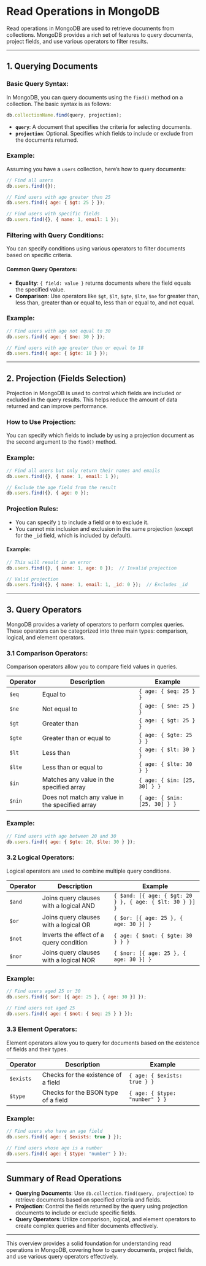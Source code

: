 # **Read Operations in MongoDB**

Read operations in MongoDB are used to retrieve documents from collections. MongoDB provides a rich set of features to query documents, project fields, and use various operators to filter results.

---

## **1. Querying Documents**

### **Basic Query Syntax**:
In MongoDB, you can query documents using the `find()` method on a collection. The basic syntax is as follows:

```javascript
db.collectionName.find(query, projection);
```

- **`query`**: A document that specifies the criteria for selecting documents.
- **`projection`**: Optional. Specifies which fields to include or exclude from the documents returned.

### **Example**:
Assuming you have a `users` collection, here’s how to query documents:

```javascript
// Find all users
db.users.find({});

// Find users with age greater than 25
db.users.find({ age: { $gt: 25 } });

// Find users with specific fields
db.users.find({}, { name: 1, email: 1 });
```

### **Filtering with Query Conditions**:
You can specify conditions using various operators to filter documents based on specific criteria.

#### **Common Query Operators**:
- **Equality**: `{ field: value }` returns documents where the field equals the specified value.
- **Comparison**: Use operators like `$gt`, `$lt`, `$gte`, `$lte`, `$ne` for greater than, less than, greater than or equal to, less than or equal to, and not equal.

### **Example**:
```javascript
// Find users with age not equal to 30
db.users.find({ age: { $ne: 30 } });

// Find users with age greater than or equal to 18
db.users.find({ age: { $gte: 18 } });
```

---

## **2. Projection (Fields Selection)**

Projection in MongoDB is used to control which fields are included or excluded in the query results. This helps reduce the amount of data returned and can improve performance.

### **How to Use Projection**:
You can specify which fields to include by using a projection document as the second argument to the `find()` method.

### **Example**:
```javascript
// Find all users but only return their names and emails
db.users.find({}, { name: 1, email: 1 });

// Exclude the age field from the result
db.users.find({}, { age: 0 });
```

### **Projection Rules**:
- You can specify `1` to include a field or `0` to exclude it.
- You cannot mix inclusion and exclusion in the same projection (except for the `_id` field, which is included by default).
  
#### **Example**:
```javascript
// This will result in an error
db.users.find({}, { name: 1, age: 0 });  // Invalid projection

// Valid projection
db.users.find({}, { name: 1, email: 1, _id: 0 });  // Excludes _id
```

---

## **3. Query Operators**

MongoDB provides a variety of operators to perform complex queries. These operators can be categorized into three main types: comparison, logical, and element operators.

### **3.1 Comparison Operators**:
Comparison operators allow you to compare field values in queries.

| **Operator** | **Description**                       | **Example**                   |
|--------------|---------------------------------------|-------------------------------|
| `$eq`        | Equal to                              | `{ age: { $eq: 25 } }`       |
| `$ne`        | Not equal to                          | `{ age: { $ne: 25 } }`       |
| `$gt`        | Greater than                          | `{ age: { $gt: 25 } }`       |
| `$gte`       | Greater than or equal to             | `{ age: { $gte: 25 } }`      |
| `$lt`        | Less than                             | `{ age: { $lt: 30 } }`       |
| `$lte`       | Less than or equal to                | `{ age: { $lte: 30 } }`      |
| `$in`        | Matches any value in the specified array | `{ age: { $in: [25, 30] } }` |
| `$nin`       | Does not match any value in the specified array | `{ age: { $nin: [25, 30] } }` |

### **Example**:
```javascript
// Find users with age between 20 and 30
db.users.find({ age: { $gte: 20, $lte: 30 } });
```

### **3.2 Logical Operators**:
Logical operators are used to combine multiple query conditions.

| **Operator** | **Description**                       | **Example**                      |
|--------------|---------------------------------------|----------------------------------|
| `$and`       | Joins query clauses with a logical AND | `{ $and: [{ age: { $gt: 20 } }, { age: { $lt: 30 } }] }` |
| `$or`        | Joins query clauses with a logical OR | `{ $or: [{ age: 25 }, { age: 30 }] }` |
| `$not`       | Inverts the effect of a query condition | `{ age: { $not: { $gte: 30 } } }` |
| `$nor`       | Joins query clauses with a logical NOR | `{ $nor: [{ age: 25 }, { age: 30 }] }` |

### **Example**:
```javascript
// Find users aged 25 or 30
db.users.find({ $or: [{ age: 25 }, { age: 30 }] });

// Find users not aged 25
db.users.find({ age: { $not: { $eq: 25 } } });
```

### **3.3 Element Operators**:
Element operators allow you to query for documents based on the existence of fields and their types.

| **Operator** | **Description**                       | **Example**                      |
|--------------|---------------------------------------|----------------------------------|
| `$exists`    | Checks for the existence of a field  | `{ age: { $exists: true } }`    |
| `$type`      | Checks for the BSON type of a field  | `{ age: { $type: "number" } }`  |

### **Example**:
```javascript
// Find users who have an age field
db.users.find({ age: { $exists: true } });

// Find users whose age is a number
db.users.find({ age: { $type: "number" } });
```

---

## **Summary of Read Operations**

- **Querying Documents**: Use `db.collection.find(query, projection)` to retrieve documents based on specified criteria and fields.
- **Projection**: Control the fields returned by the query using projection documents to include or exclude specific fields.
- **Query Operators**: Utilize comparison, logical, and element operators to create complex queries and filter documents effectively.

---

This overview provides a solid foundation for understanding read operations in MongoDB, covering how to query documents, project fields, and use various query operators effectively.
